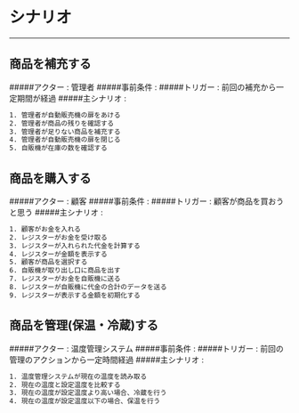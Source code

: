 # シナリオ
----------
## 商品を補充する
#####アクター : 管理者
#####事前条件 : 
#####トリガー : 前回の補充から一定期間が経過
#####主シナリオ :
```txt
1. 管理者が自動販売機の扉をあける
2. 管理者が商品の残りを確認する
3. 管理者が足りない商品を補充する
4. 管理者が自動販売機の扉を閉じる
5. 自販機が在庫の数を確認する
```
## 商品を購入する
#####アクター : 顧客
#####事前条件 : 
#####トリガー : 顧客が商品を買おうと思う
#####主シナリオ :
```txt
1. 顧客がお金を入れる
2. レジスターがお金を受け取る
3. レジスターが入れられた代金を計算する
4. レジスターが金額を表示する
5. 顧客が商品を選択する
6. 自販機が取り出し口に商品を出す
7. レジスターがお金を自販機に送る
8. レジスターが自販機に代金の合計のデータを送る
9. レジスターが表示する金額を初期化する
```

## 商品を管理(保温・冷蔵)する
#####アクター : 温度管理システム
#####事前条件 : 
#####トリガー : 前回の管理のアクションから一定時間経過
#####主シナリオ :
```txt
1. 温度管理システムが現在の温度を読み取る
2. 現在の温度と設定温度を比較する
3. 現在の温度が設定温度より高い場合、冷蔵を行う
4. 現在の温度が設定温度以下の場合、保温を行う
```
